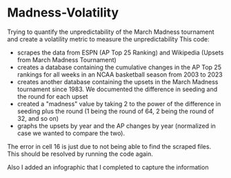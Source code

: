 # Madness-Volatility
Trying to quantify the unpredictability of the March Madness tournament and create a volatility metric to measure the unpredictability
This code:
- scrapes the data from ESPN (AP Top 25 Ranking) and Wikipedia (Upsets from March Madness Tournament)
- creates a database containing the cumulative changes in the AP Top 25 rankings for all weeks in an NCAA basketball season from 2003 to 2023
- creates another database containing the upsets in the March Madness tournament since 1983. We documented the difference in seeding and the round for each upset
- created a "madness" value by taking 2 to the power of the difference in seeding plus the round (1 being the round of 64, 2 being the round of 32, and so on)
- graphs the upsets by year and the AP changes by year (normalized in case we wanted to compare the two).


The error in cell 16 is just due to not being able to find the scraped files. This should be resolved by running the code again.

Also I added an infographic that I completed to capture the information
